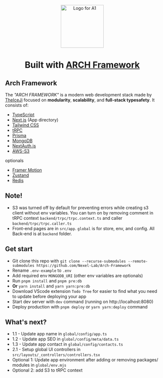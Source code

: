 <p align="center">
    <picture>
        <source media="(prefers-color-scheme: dark)" srcset="https://arch.nexellab.com/icon.svg">
        <img width="140" alt="Logo for A1" src="https://arch.nexellab.com/icon.svg">
    </picture>
</p>

<h1 align="center">
  Built with <a href="https://arch.nexellab.com">ARCH Framework</a>
</h1>

<h2 id="overview">Arch Framework</h2>

The _"ARCH FRAMEWORK"_ is a modern web development stack made by [TheIceJi](https://theiceji.com) focused on **modularity**, **scalability**, and **full-stack typesafety**. It consists of:

- [TypeScript](https://typescriptlang.org)
- [Next.js](https://nextjs.org) (App directory)
- [Tailwind CSS](https://tailwindcss.com)
- [tRPC](https://trpc.io)
- [Prisma](https://prisma.io)
- [MongoDB](https://www.mongodb.com/)
- [NextAuth.js](https://next-auth.js.org)
- [AWS-S3](https://aws.amazon.com/s3/)

optionals
- [Framer Motion](https://www.framer.com/motion/)
- [Zustand](https://zustand-demo.pmnd.rs/)
- [Redis](https://redis.io/)

<h2 id="note">Note!</h2>

- S3 was turned off by default for preventing errors while creating s3 client without env variables. You can turn on by removing comment in tRPC context `backend/trpc/trpc.context.ts` and caller `backend/trpc/trpc.caller.ts`
- Front-end pages are in `src/app`. `global` is for store, env, and config. All Back-end is at `backend` folder.

<h2 id="note">Get start</h2>

- Git clone this repo with `git clone --recurse-submodules --remote-submodules https://github.com/Nexel-Lab/Arch-Framework`
- Rename `.env-example` to `.env`
- Add required env `MONGODB_URI` (other env variables are optionals)
- Run `pnpm install` and `pnpm pre:db`
- **Or** `yarn install` and `yarn yarn:pre:db`
- Download VScode extension `Todo Tree` for easier to find what you need to update before deploying your app
- Start dev server with `dev` command (running on http://localhost:8080)
- Deploy production with `pnpm deploy` or `yarn yarn:deploy` command

<h2 id="note">What's next?</h2>

- 1.1 - Update app name in `global/config/app.ts`
- 1.2 - Update app SEO in `global/config/meta/data.ts`
- 1.3 - Update app contact in `global/config/contacts.ts`
- 2.1 - Setup global UI controllers in `src/layouts/_controllers/controllers.tsx`
- Optional 1: Update app environment after adding or removing packages/ modules in `global/env.mjs`
- Optional 2: add S3 to tRPC context 